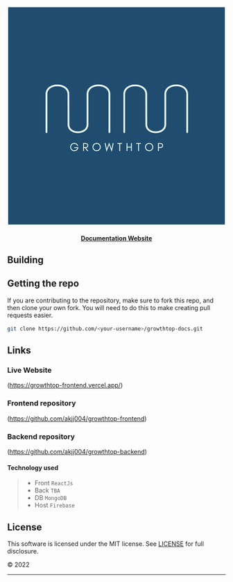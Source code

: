 <p>&nbsp;</p>
<p align="center">
<img src="./img/GROWTHTOP.png" width=500>
</p>

<div align="center">
  <h4>
    <a href="">Documentation Website</a>
  </h4>
</div>

## Building

## Getting the repo

If you are contributing to the repository, make sure to fork this repo, and then clone your own fork. You will need to do this to make creating pull requests easier.

```bash
git clone https://github.com/<your-username>/growthtop-docs.git
```

## Links

### **Live Website**

(https://growthtop-frontend.vercel.app/)

### **Frontend repository**

(https://github.com/akjj004/growthtop-frontend)

### **Backend repository**

(https://github.com/akjj004/growthtop-backend)

#### **Technology used**

> - Front `ReactJs`
> - Back `TBA`
> - DB `MongoDB`
> - Host `Firebase`

## License

This software is licensed under the MIT license. See [LICENSE](./LICENSE) for full disclosure.

© 2022

<hr/>
